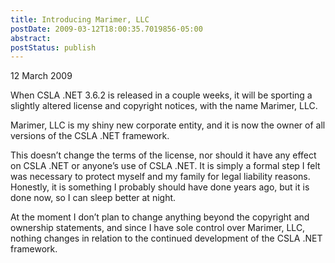 ```yaml
---
title: Introducing Marimer, LLC
postDate: 2009-03-12T18:00:35.7019856-05:00
abstract: 
postStatus: publish
---
```

12 March 2009

When CSLA .NET 3.6.2 is released in a couple weeks, it will be sporting a slightly altered license and copyright notices, with the name Marimer, LLC.

Marimer, LLC is my shiny new corporate entity, and it is now the owner of all versions of the CSLA .NET framework.

This doesn’t change the terms of the license, nor should it have any effect on CSLA .NET or anyone’s use of CSLA .NET. It is simply a formal step I felt was necessary to protect myself and my family for legal liability reasons. Honestly, it is something I probably should have done years ago, but it is done now, so I can sleep better at night.

At the moment I don’t plan to change anything beyond the copyright and ownership statements, and since I have sole control over Marimer, LLC, nothing changes in relation to the continued development of the CSLA .NET framework.
